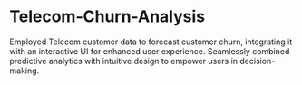 # Telecom-Churn-Analysis
Employed Telecom customer data to forecast customer churn, integrating it with an interactive UI for enhanced user experience. Seamlessly combined predictive analytics with intuitive design to empower users in decision-making.

